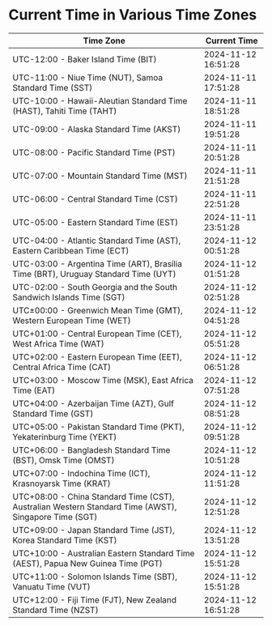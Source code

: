 # Current Time in Various Time Zones

| Time Zone | Current Time |
|-----------|--------------|
| UTC-12:00 - Baker Island Time (BIT) | 2024-11-12 16:51:28 |
| UTC-11:00 - Niue Time (NUT), Samoa Standard Time (SST) | 2024-11-11 17:51:28 |
| UTC-10:00 - Hawaii-Aleutian Standard Time (HAST), Tahiti Time (TAHT) | 2024-11-11 18:51:28 |
| UTC-09:00 - Alaska Standard Time (AKST) | 2024-11-11 19:51:28 |
| UTC-08:00 - Pacific Standard Time (PST) | 2024-11-11 20:51:28 |
| UTC-07:00 - Mountain Standard Time (MST) | 2024-11-11 21:51:28 |
| UTC-06:00 - Central Standard Time (CST) | 2024-11-11 22:51:28 |
| UTC-05:00 - Eastern Standard Time (EST) | 2024-11-11 23:51:28 |
| UTC-04:00 - Atlantic Standard Time (AST), Eastern Caribbean Time (ECT) | 2024-11-12 00:51:28 |
| UTC-03:00 - Argentina Time (ART), Brasília Time (BRT), Uruguay Standard Time (UYT) | 2024-11-12 01:51:28 |
| UTC-02:00 - South Georgia and the South Sandwich Islands Time (SGT) | 2024-11-12 02:51:28 |
| UTC±00:00 - Greenwich Mean Time (GMT), Western European Time (WET) | 2024-11-12 04:51:28 |
| UTC+01:00 - Central European Time (CET), West Africa Time (WAT) | 2024-11-12 05:51:28 |
| UTC+02:00 - Eastern European Time (EET), Central Africa Time (CAT) | 2024-11-12 06:51:28 |
| UTC+03:00 - Moscow Time (MSK), East Africa Time (EAT) | 2024-11-12 07:51:28 |
| UTC+04:00 - Azerbaijan Time (AZT), Gulf Standard Time (GST) | 2024-11-12 08:51:28 |
| UTC+05:00 - Pakistan Standard Time (PKT), Yekaterinburg Time (YEKT) | 2024-11-12 09:51:28 |
| UTC+06:00 - Bangladesh Standard Time (BST), Omsk Time (OMST) | 2024-11-12 10:51:28 |
| UTC+07:00 - Indochina Time (ICT), Krasnoyarsk Time (KRAT) | 2024-11-12 11:51:28 |
| UTC+08:00 - China Standard Time (CST), Australian Western Standard Time (AWST), Singapore Time (SGT) | 2024-11-12 12:51:28 |
| UTC+09:00 - Japan Standard Time (JST), Korea Standard Time (KST) | 2024-11-12 13:51:28 |
| UTC+10:00 - Australian Eastern Standard Time (AEST), Papua New Guinea Time (PGT) | 2024-11-12 15:51:28 |
| UTC+11:00 - Solomon Islands Time (SBT), Vanuatu Time (VUT) | 2024-11-12 15:51:28 |
| UTC+12:00 - Fiji Time (FJT), New Zealand Standard Time (NZST) | 2024-11-12 16:51:28 |
